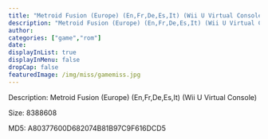 ```yaml
---
title: "Metroid Fusion (Europe) (En,Fr,De,Es,It) (Wii U Virtual Console)"
description: "Metroid Fusion (Europe) (En,Fr,De,Es,It) (Wii U Virtual Console)"
author: 
categories: ["game","rom"]
date: 
displayInList: true
displayInMenu: false
dropCap: false
featuredImage: /img/miss/gamemiss.jpg
---
```


Description: Metroid Fusion (Europe) (En,Fr,De,Es,It) (Wii U Virtual Console)

Size: 8388608

MD5: A80377600D682074B81B97C9F616DCD5

